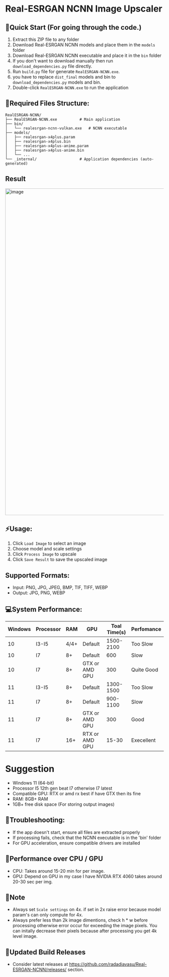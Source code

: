 # Real-ESRGAN NCNN Image Upscaler

## 🔧Quick Start (For going through the code.)
1. Extract this ZIP file to any folder
2. Download Real-ESRGAN NCNN models and place them in the `models` folder
3. Download Real-ESRGAN NCNN executable and place it in the `bin` folder
4. If you don't want to download manually then run `download_dependencies.py` file directly.
5. Run `build.py` file for generate `RealESRGAN-NCNN.exe`.
6. you have to replace `dist_final` models and bin to `download_dependencies.py` models and bin.
7. Double-click `RealESRGAN-NCNN.exe` to run the application

## 👀Required Files Structure:
```
RealESRGAN-NCNN/
├── RealESRGAN-NCNN.exe          # Main application
├── bin/
│   └── realesrgan-ncnn-vulkan.exe   # NCNN executable
├── models/
│   ├── realesrgan-x4plus.param
│   ├── realesrgan-x4plus.bin
│   ├── realesrgan-x4plus-anime.param
│   ├── realesrgan-x4plus-anime.bin
│   └── ...
└── _internal/                   # Application dependencies (auto-generated)
```

## Result
<img width="1912" height="1038" alt="image" src="https://github.com/user-attachments/assets/5cfe1711-26db-47dd-8367-be907ead946b" />


## ⚡Usage:
1. Click `Load Image` to select an image
2. Choose model and scale settings
3. Click `Process Image` to upscale
4. Click `Save Result` to save the upscaled image

## Supported Formats:
- Input: PNG, JPG, JPEG, BMP, TIF, TIFF, WEBP
- Output: JPG, PNG, WEBP

## 💻System Performance:
|Windows|Processor|RAM|GPU|Toal Time(s)|Perfomance|
|---|---|---|---|---|---|
|10|I3-I5|4/4+|Default|1500-2100|Too Slow|
|10|I7|8+|Default|600|Slow|
|10|I7|8+|GTX or AMD GPU|300|Quite Good|
|11|I3-I5|8+|Default|1300-1500|Too Slow|
|11|I7|8+|Default|900-1100|Slow|
|11|I7|8+|GTX or AMD GPU|300|Good|
|11|I7|16+|RTX or AMD GPU|15-30|Execellent|

# Suggestion
- Windows 11 (64-bit)
- Processor I5 12th gen beat I7 otherwise I7 latest
- Compatible GPU: RTX or amd rx best if have GTX then its fine
- RAM: 8GB+ RAM
- 1GB+ free disk space (For storing output images)

## 🚧Troubleshooting:
- If the app doesn't start, ensure all files are extracted properly
- If processing fails, check that the NCNN executable is in the 'bin' folder
- For GPU acceleration, ensure compatible drivers are installed

## 💪Performance over CPU / GPU
- CPU: Takes around 15-20 min for per image.
- GPU: Depend on GPU in my case I have NVIDIA RTX 4060 takes around 20-30 sec per img.

## 📝Note
- Always set `Scale settings` on 4x. if set in 2x raise error because model param's can only compute for 4x.
- Always prefer less than 2k image dimentions, check h * w before processing otherwise error occur for exceeding the image pixels. You can initally decrease their pixels because after processing you get 4k level image.

## 🚩Updated Build Releases
- Consider latest releases at https://github.com/radadiavasu/Real-ESRGAN-NCNN/releases/ section.
